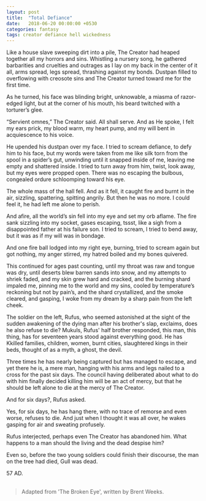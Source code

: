 ```yaml
---
layout: post
title:  "Total Defiance"
date:   2018-06-20 00:00:00 +0530
categories: fantasy
tags: creator defiance hell wickedness
---
```


Like a house slave sweeping dirt into a pile, The Creator had heaped together all my horrors and sins. Whistling a nursery song, he gathered barbarities and cruelties and outrages as I lay on my back in the center of it all, arms spread, legs spread, thrashing against my bonds. Dustpan filled to overflowing with creosote sins and The Creator turned toward me for the first time.

As he turned, his face was blinding bright, unknowable, a miasma of razor-edged light, but at the corner of his mouth, his beard twitched with a torturer’s glee.

“Servient omnes,” The Creator said. All shall serve. And as He spoke, I felt my ears prick, my blood warm, my heart pump, and my will bent in acquiescence to his voice.

He upended his dustpan over my face. I tried to scream defiance, to defy him to his face, but my words were taken from me like silk torn from the spool in a spider’s gut, unwinding until it snapped inside of me, leaving me empty and shattered inside. I tried to turn away from him, twist, look away, but my eyes were propped open. There was no escaping the bulbous, congealed ordure schloomping toward his eye.

The whole mass of the hall fell. And as it fell, it caught fire and burnt in the air, sizzling, spattering, spitting angrily. But then he was no more. I could feel it, he had left me alone to perish.

And afire, all the world’s sin fell into my eye and set my orb aflame. The fire sank sizzling into my socket, gases escaping, tssst, like a sigh from a disappointed father at his failure son. I tried to scream, I tried to bend away, but it was as if my will was in bondage.

And one fire ball lodged into my right eye, burning, tried to scream again but got nothing, my anger stirred, my hatred boiled and my bones quivered.

This continued for ages past counting, until my throat was raw and tongue was dry, until deserts blew barren sands into snow, and my attempts to shriek faded, and my skin grew hard and cracked, and the burning shard impaled me, pinning me to the world and my sins, cooled by temperature’s reckoning but not by pain’s, and the shard crystallized, and the smoke cleared, and gasping, I woke from my dream by a sharp pain from the left cheek.

The soldier on the left, Rufus, who seemed astonished at the sight of the sudden awakening of the dying man after his brother's slap, exclaims, does he also refuse to die? Mukuls, Rufus' half brother responded, this man, this thing, has for seventeen years stood against everything good. He has Kkilled families, children, women, burnt cities, slaughtered kings in their beds, thought of as a myth, a ghost, the devil.

Three times he has nearly being captured but has managed to escape, and yet there he is, a mere man, hanging with his arms and legs nailed to a cross for the past six days. The council having deliberated about what to do with him finally decided killing him will be an act of mercy, but that he should be left alone to die at the mercy of The Creator. 

And for six days?, Rufus asked. 

Yes, for six days, he has hang there, with no trace of remorse and even worse, refuses to die. And just when I thought it was all over, he wakes gasping for air and sweating profusely. 

Rufus interjected, perhaps even The Creator has abandoned him. What happens to a man should the living and the dead despise him?

Even so, before the two young soldiers could finish their discourse, the man on the tree had died, Gull was dead.

57 AD.
<br> <br>

> Adapted from 'The Broken Eye', written by Brent Weeks.